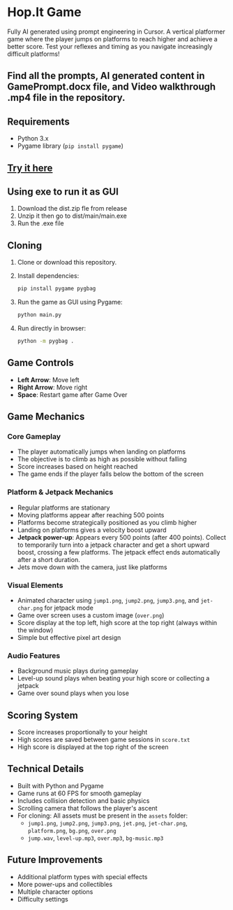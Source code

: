 # Hop.It Game
Fully AI generated using prompt engineering in Cursor.
A vertical platformer game where the player jumps on platforms to reach higher and achieve a better score. Test your reflexes and timing as you navigate increasingly difficult platforms!

## Find all the prompts, AI generated content in GamePrompt.docx file, and Video walkthrough .mp4 file in the repository.

## Requirements

- Python 3.x
- Pygame library (`pip install pygame`)

## [Try it here](https://prashantzz.itch.io/hopit)

## Using exe to run it as GUI

1. Download the dist.zip fle from release
2. Unzip it then go to dist/main/main.exe
3. Run the .exe file

## Cloning

1. Clone or download this repository.

2. Install dependencies:
   ```bash
   pip install pygame pygbag
   ```

3. Run the game as GUI using Pygame:
   ```bash
   python main.py
   ```

4. Run directly in browser:
   ```bash
   python -m pygbag .
   ```

## Game Controls

- **Left Arrow**: Move left
- **Right Arrow**: Move right
- **Space**: Restart game after Game Over

## Game Mechanics

### Core Gameplay
- The player automatically jumps when landing on platforms
- The objective is to climb as high as possible without falling
- Score increases based on height reached
- The game ends if the player falls below the bottom of the screen

### Platform & Jetpack Mechanics
- Regular platforms are stationary
- Moving platforms appear after reaching 500 points
- Platforms become strategically positioned as you climb higher
- Landing on platforms gives a velocity boost upward
- **Jetpack power-up**: Appears every 500 points (after 400 points). Collect to temporarily turn into a jetpack character and get a short upward boost, crossing a few platforms. The jetpack effect ends automatically after a short duration.
- Jets move down with the camera, just like platforms

### Visual Elements
- Animated character using `jump1.png`, `jump2.png`, `jump3.png`, and `jet-char.png` for jetpack mode
- Game over screen uses a custom image (`over.png`)
- Score display at the top left, high score at the top right (always within the window)
- Simple but effective pixel art design

### Audio Features
- Background music plays during gameplay
- Level-up sound plays when beating your high score or collecting a jetpack
- Game over sound plays when you lose

## Scoring System

- Score increases proportionally to your height
- High scores are saved between game sessions in `score.txt`
- High score is displayed at the top right of the screen

## Technical Details

- Built with Python and Pygame
- Game runs at 60 FPS for smooth gameplay
- Includes collision detection and basic physics
- Scrolling camera that follows the player's ascent
- For cloning: All assets must be present in the `assets` folder:
  - `jump1.png`, `jump2.png`, `jump3.png`, `jet.png`, `jet-char.png`, `platform.png`, `bg.png`, `over.png`
  - `jump.wav`, `level-up.mp3`, `over.mp3`, `bg-music.mp3`

## Future Improvements

- Additional platform types with special effects
- More power-ups and collectibles
- Multiple character options
- Difficulty settings
 
